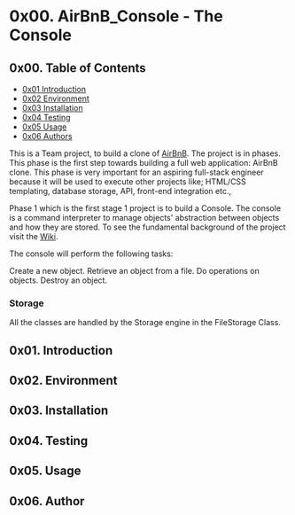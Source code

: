 # 0x00. AirBnB_Console - The Console #
## 0x00. Table of Contents ##
- [0x01 Introduction](#0x01.-Introduction)
- [0x02 Environment](#0x02.-Environment)
- [0x03 Installation](#0x03.-Installation)
- [0x04 Testing](#0x04.-Testing)
- [0x05 Usage](#0X05.-Usage)
- [0x06 Authors](#0x06.-Author)

This is a Team project, to build a clone of [AirBnB](https://www.airbnb.com/). 
The project is in phases. This phase is the first step towards building a full web application: AirBnB clone. 
This phase is very important for an aspiring full-stack engineer because it will be used to execute other projects like; HTML/CSS templating, database storage, API, front-end integration etc.,

Phase 1 which is the first stage 1 project is to build a Console. 
The console is a command interpreter to manage objects' abstraction between objects and how they are stored.
To see the fundamental background of the project visit the [Wiki](https://en.wikipedia.org/wiki/Airbnb).

The console will perform the following tasks:

Create a new object.
Retrieve an object from a file.
Do operations on objects.
Destroy an object.
### Storage
All the classes are handled by the <span style="background-color:light grey">Storage</span> engine in the <span style="background-color:light grey">FileStorage</span> Class.

## 0x01. Introduction ##
## 0x02. Environment ##
## 0x03. Installation ##
## 0x04. Testing ##
## 0x05. Usage ##
## 0x06. Author ##
